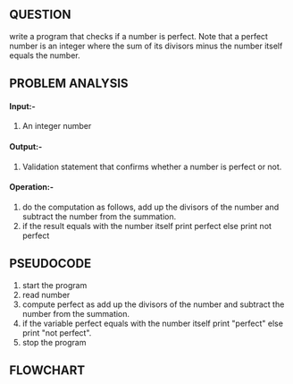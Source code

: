 ## **QUESTION**
write a program that checks if a number is perfect. Note that a perfect number is an integer where the sum of its divisors minus the number itself
equals the number.
## **PROBLEM ANALYSIS**
#### **Input**:-
1. An integer number
#### **Output**:-
1. Validation statement that confirms whether a number is perfect or not.
#### **Operation**:-
1. do the computation as follows, add up the divisors of the number and subtract the number from the summation.
2. if the result equals with the number itself print perfect else print not perfect
## **PSEUDOCODE**
1. start the program
2. read number
3. compute perfect as add up the divisors of the number and subtract the number from the summation.
4.  if the variable perfect equals with the number itself print "perfect" else print "not perfect".
5.  stop the program
## **FLOWCHART**

